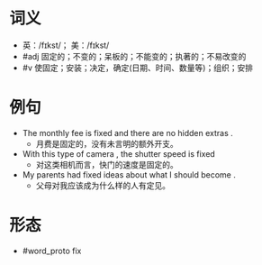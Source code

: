 # 词义
- 英：/fɪkst/； 美：/fɪkst/
- #adj 固定的；不变的；呆板的；不能变的；执著的；不易改变的
- #v 使固定；安装；决定，确定(日期、时间、数量等)；组织；安排
# 例句
- The monthly fee is fixed and there are no hidden extras .
	- 月费是固定的，没有未言明的额外开支。
- With this type of camera , the shutter speed is fixed
	- 对这类相机而言，快门的速度是固定的。
- My parents had fixed ideas about what I should become .
	- 父母对我应该成为什么样的人有定见。
# 形态
- #word_proto fix
